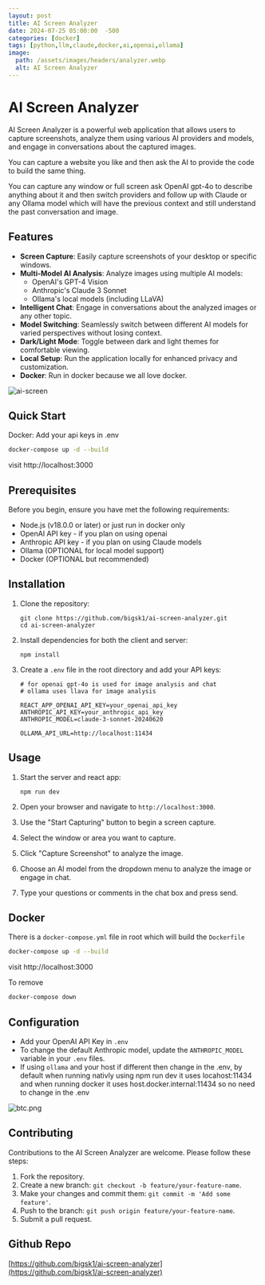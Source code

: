 ```yaml
---
layout: post
title: AI Screen Analyzer
date: 2024-07-25 05:00:00  -500
categories: [docker]
tags: [python,llm,claude,docker,ai,openai,ollama]
image:
  path: /assets/images/headers/analyzer.webp
  alt: AI Screen Analyzer
---
```



# AI Screen Analyzer

AI Screen Analyzer is a powerful web application that allows users to capture screenshots, analyze them using various AI providers and models, and engage in conversations about the captured images. 

You can capture a website you like and then ask the AI to provide the code to build the same thing. 

You can capture any window or full screen ask OpenAI gpt-4o to describe anything about it and then switch providers and follow up with Claude or any Ollama model which will have the previous context and still understand the past conversation and image. 

## Features

- **Screen Capture**: Easily capture screenshots of your desktop or specific windows.
- **Multi-Model AI Analysis**: Analyze images using multiple AI models:
  - OpenAI's GPT-4 Vision
  - Anthropic's Claude 3 Sonnet
  - Ollama's local models (including LLaVA)
- **Intelligent Chat**: Engage in conversations about the analyzed images or any other topic.
- **Model Switching**: Seamlessly switch between different AI models for varied perspectives without losing context.
- **Dark/Light Mode**: Toggle between dark and light themes for comfortable viewing.
- **Local Setup**: Run the application locally for enhanced privacy and customization.
- **Docker**: Run in docker because we all love docker.


![ai-screen](https://imagedelivery.net/WfhVb8dSNAAvdXUdMfBuPQ/33c4e5b3-3722-403a-e877-b6906677e600/public)


## Quick Start

Docker:  Add your api keys in .env

   ```bash
   docker-compose up -d --build
   ```

visit http://localhost:3000

## Prerequisites

Before you begin, ensure you have met the following requirements:

- Node.js (v18.0.0 or later) or just run in docker only
- OpenAI API key - if you plan on using openai
- Anthropic API key - if you plan on using Claude models
- Ollama  (OPTIONAL for local model support)
- Docker  (OPTIONAL but recommended)

## Installation

1. Clone the repository:
   ```
   git clone https://github.com/bigsk1/ai-screen-analyzer.git
   cd ai-screen-analyzer
   ```

2. Install dependencies for both the client and server:
   ```
   npm install
   ```

3. Create a `.env` file in the root directory and add your API keys:

   ```env
   # for openai gpt-4o is used for image analysis and chat
   # ollama uses llava for image analysis 
   
   REACT_APP_OPENAI_API_KEY=your_openai_api_key
   ANTHROPIC_API_KEY=your_anthropic_api_key
   ANTHROPIC_MODEL=claude-3-sonnet-20240620

   OLLAMA_API_URL=http://localhost:11434
   ```

## Usage

1. Start the server and react app:
   ```
   npm run dev
   ```

2. Open your browser and navigate to `http://localhost:3000`.

3. Use the "Start Capturing" button to begin a screen capture.

4. Select the window or area you want to capture.

5. Click "Capture Screenshot" to analyze the image.

6. Choose an AI model from the dropdown menu to analyze the image or engage in chat.

7. Type your questions or comments in the chat box and press send.


## Docker 

There is a `docker-compose.yml` file in root which will build the `Dockerfile`

   ```bash
   docker-compose up -d --build
   ```

visit http://localhost:3000

To remove 

```bash
docker-compose down
```


## Configuration
- Add your OpenAI API Key in `.env`
- To change the default Anthropic model, update the `ANTHROPIC_MODEL` variable in your `.env` files.
- If using `ollama` and your host if different then change in the .env, by default when running nativly using npm run dev it uses locahost:11434 and when running docker it uses host.docker.internal:11434 so no need to change in the .env

![btc.png](https://imagedelivery.net/WfhVb8dSNAAvdXUdMfBuPQ/d9e7a714-c9aa-42d2-e4a8-988f62b07800/public)


## Contributing

Contributions to the AI Screen Analyzer are welcome. Please follow these steps:

1. Fork the repository.
2. Create a new branch: `git checkout -b feature/your-feature-name`.
3. Make your changes and commit them: `git commit -m 'Add some feature'`.
4. Push to the branch: `git push origin feature/your-feature-name`.
5. Submit a pull request.



## Github Repo

[https://github.com/bigsk1/ai-screen-analyzer](https://github.com/bigsk1/ai-screen-analyzer)
